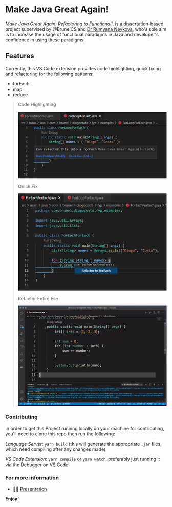 # Make Java Great Again!

_Make Java Great Again: Refactoring to Functional!_, is a dissertation-based project supervised by @BrunelCS and [Dr Rumyana Neykova](https://www.brunel.ac.uk/people/rumyana-neykova), who's sole aim is to increase the usage of functional paradigms in Java and developer's confidence in using these paradigms.

## Features

Currently, this VS Code extension provides code highlighting, quick fixing and refactoring for the following patterns:
* forEach
* map
* reduce

> Code Highlighting
> 
> ![Code Highlighting](examples/foreach-codehighlight.png)
> 
> Quick Fix
> 
> ![Quick Fix](examples/foreach-quickfix.png)
> 
> Refactor Entire File
>
> ![Refactor](examples/reduce-refactorfile.gif)

### Contributing

In order to get this Project running locally on your machine for contributing, you'll need to clone this repo then run the following:

_Language Server_: `yarn build` (this will generate the appropriate `.jar` files, which need compiling after any changes made)

_VS Code Extension_: `yarn compile` or `yarn watch`, preferably just running it via the Debugger on VS Code

### For more information

* 👨‍🏫 [Presentation](https://docs.google.com/presentation/d/1_jPc1FcllnkuTHoz4-MZNqDyj8vIujrTlvCh0h7rGds/edit?usp=sharing)

**Enjoy!**
